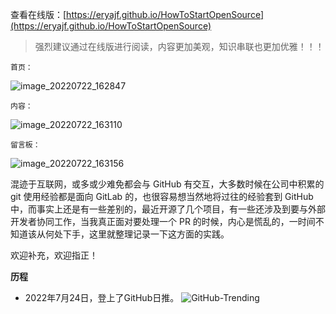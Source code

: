
查看在线版：[https://eryajf.github.io/HowToStartOpenSource](https://eryajf.github.io/HowToStartOpenSource)

> 强烈建议通过在线版进行阅读，内容更加美观，知识串联也更加优雅！！！

`首页：`

![image_20220722_162847](https://cdn.staticaly.com/gh/eryajf/tu/main/img/image_20220722_162847.png)

`内容：`

![image_20220722_163110](https://cdn.staticaly.com/gh/eryajf/tu/main/img/image_20220722_163110.png)

`留言板：`

![image_20220722_163156](https://cdn.staticaly.com/gh/eryajf/tu/main/img/image_20220722_163156.png)

混迹于互联网，或多或少难免都会与 GitHub 有交互，大多数时候在公司中积累的 git 使用经验都是面向 GitLab 的，也很容易想当然地将过往的经验套到 GitHub 中，而事实上还是有一些差别的，最近开源了几个项目，有一些还涉及到要与外部开发者协同工作，当我真正面对要处理一个 PR 的时候，内心是慌乱的，一时间不知道该从何处下手，这里就整理记录一下这方面的实践。

欢迎补充，欢迎指正！

**历程**

- 2022年7月24日，登上了GitHub日推。
  ![GitHub-Trending](https://cdn.staticaly.com/gh/eryajf/tu/main/img/image_20220724_173425.png)